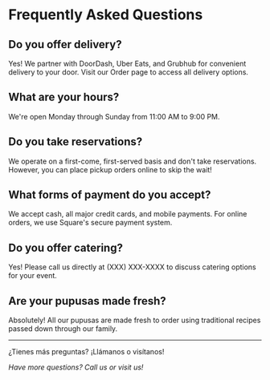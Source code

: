 # Frequently Asked Questions

## Do you offer delivery?
Yes! We partner with DoorDash, Uber Eats, and Grubhub for convenient delivery to your door. Visit our Order page to access all delivery options.

## What are your hours?
We're open Monday through Sunday from 11:00 AM to 9:00 PM.

## Do you take reservations?
We operate on a first-come, first-served basis and don't take reservations. However, you can place pickup orders online to skip the wait!

## What forms of payment do you accept?
We accept cash, all major credit cards, and mobile payments. For online orders, we use Square's secure payment system.

## Do you offer catering?
Yes! Please call us directly at (XXX) XXX-XXXX to discuss catering options for your event.

## Are your pupusas made fresh?
Absolutely! All our pupusas are made fresh to order using traditional recipes passed down through our family.

---

¿Tienes más preguntas? ¡Llámanos o visítanos!

*Have more questions? Call us or visit us!*
